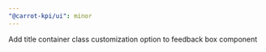 ```yaml
---
"@carrot-kpi/ui": minor
---
```


Add title container class customization option to feedback box component
